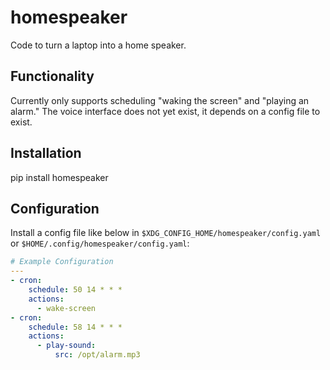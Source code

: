 # homespeaker

Code to turn a laptop into a home speaker.

## Functionality

Currently only supports scheduling "waking the screen" and "playing an alarm."  The voice interface does not yet exist, it depends on a config file to exist.

## Installation

pip install homespeaker

## Configuration

Install a config file like below in `$XDG_CONFIG_HOME/homespeaker/config.yaml` or `$HOME/.config/homespeaker/config.yaml`:

```yaml
# Example Configuration
---
- cron:
    schedule: 50 14 * * *
    actions:
      - wake-screen
- cron:
    schedule: 58 14 * * *
    actions:
      - play-sound:
          src: /opt/alarm.mp3
```
